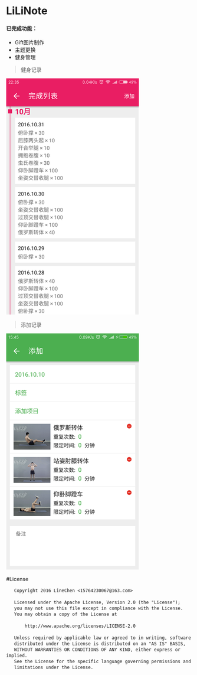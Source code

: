 # LiLiNote
#### 已完成功能：
 - Gift图片制作
 - 主题更换
 - 健身管理


> 健身记录

![strngth_record](https://github.com/LineChen/LiLiNote/blob/master/scshot/strength_record.png)

> 添加记录

![add_strngth](https://github.com/LineChen/LiLiNote/blob/master/scshot/add_strength.png)




#License

```
   Copyright 2016 LineChen <15764230067@163.com>

   Licensed under the Apache License, Version 2.0 (the "License");
   you may not use this file except in compliance with the License.
   You may obtain a copy of the License at

       http://www.apache.org/licenses/LICENSE-2.0

   Unless required by applicable law or agreed to in writing, software
   distributed under the License is distributed on an "AS IS" BASIS,
   WITHOUT WARRANTIES OR CONDITIONS OF ANY KIND, either express or implied.
   See the License for the specific language governing permissions and
   limitations under the License.
```
